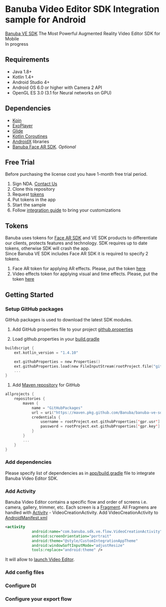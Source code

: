 # Banuba Video Editor SDK Integration sample for Android
[Banuba VE SDK](https://www.banuba.com/video-editor-sdk)
The Most Powerful Augmented Reality Video Editor SDK for Mobile  
In progress

## Requirements
- Java 1.8+
- Kotlin 1.4+
- Android Studio 4+
- Android OS 6.0 or higher with Camera 2 API
- OpenGL ES 3.0 (3.1 for Neural networks on GPU)  

## Dependencies
- [Koin](https://insert-koin.io/)
- [ExoPlayer](https://github.com/google/ExoPlayer)
- [Glide](https://github.com/bumptech/glide)
- [Kotlin Coroutines](https://github.com/Kotlin/kotlinx.coroutines)
- [AndroidX](https://developer.android.com/jetpack/androidx/versions) libraries
- [Banuba Face AR SDK](https://www.banuba.com/facear-sdk/face-filters). *Optional*

## Free Trial
Before purchasing the license cost you have 1-month free trial period.  
1. Sign NDA. [Contact Us](https://www.banuba.com/video-editor-sdk#form)
1. Clone this repository
1. Request [tokens](##Tokens)
1. Put tokens in the app
1. Start the sample
1. Follow [integration guide](##Getting-Started) to bring your customizations

## Tokens  
Banuba uses tokens for [Face AR SDK](https://www.banuba.com/facear-sdk/face-filters) and VE SDK products to differentiate our clients, protects features and technology. SDK requires up to date tokens, otherwise SDK will crash the app.  
Since Banuba VE SDK includes Face AR SDK it is required to specify 2 tokens.  
1. Face AR token for applying AR effects. Please, put the token [here](app/src/main/res/values/strings.xml#L5)
1. Video effects token for applying visual and time effects. Please, put the token [here](app/src/main/res/values/strings.xml#L7)


## Getting Started
### Setup GitHub packages
GitHub packages is used to download the latest SDK modules.
1. Add GitHub properties file to your project  [github.properties](github.properties)

1. Load github.properties in your [build.gradle](build.gradle#L6)  

``` kotlin
buildscript {
    ext.kotlin_version = "1.4.10"

    ext.githubProperties = new Properties()
    ext.githubProperties.load(new FileInputStream(rootProject.file("github.properties"))
    ...
} 
```

1. Add [Maven repository](build.gradle#L23) for GitHub
``` kotlin
allprojects {
    repositories {
        maven {
            name = "GitHubPackages"
            url = uri("https://maven.pkg.github.com/Banuba/banuba-ve-sdk")
            credentials {
                username = rootProject.ext.githubProperties['gpr.usr']
                password = rootProject.ext.githubProperties['gpr.key']
            }
        }
        ...
    }
}
```  
### Add dependencies
Please specify list of dependencies as in [app/build.gradle](app/build.gradle#L38) file to integrate Banuba Video Editor SDK.

### Add Activity
Banuba Video Editor contains a specific flow and order of screens i.e. camera, gallery, trimmer, etc. Each screen is a [Fragment](https://developer.android.com/jetpack/androidx/releases/fragment?authuser=1). All Fragmens are handled with [Activity](https://developer.android.com/jetpack/androidx/releases/activity?hl=en&authuser=1) - VideoCreationActivity. Add VideoCreationActivity to [AndroidManifest.xml](app/src/main/AndroidManifest.xml#L21)
``` xml
<activity
            android:name="com.banuba.sdk.ve.flow.VideoCreationActivity"
            android:screenOrientation="portrait"
            android:theme="@style/CustomIntegrationAppTheme"
            android:windowSoftInputMode="adjustResize"
            tools:replace="android:theme" />
```
It will allow to [launch Video Editor](app/src/main/java/com/banuba/example/integrationapp/MainActivity.kt#L24). 

### Add config files

### Configure DI

### Configure your export flow



